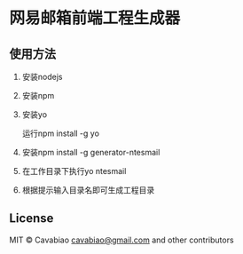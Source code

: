 网易邮箱前端工程生成器
==================

## 使用方法

1. 安装nodejs
2. 安装npm
3. 安装yo

   运行npm install -g yo
4. 安装npm install -g generator-ntesmail
5. 在工作目录下执行yo ntesmail
6. 根据提示输入目录名即可生成工程目录

## License

MIT © Cavabiao <cavabiao@gmail.com> and other contributors
